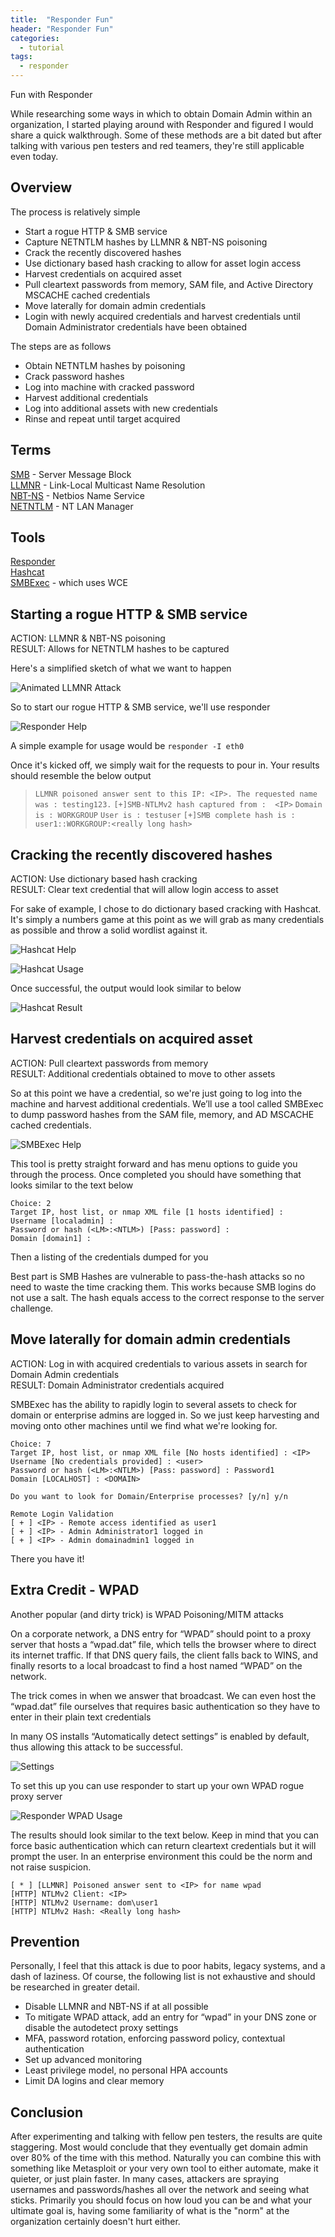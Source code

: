 ```yaml
---
title:  "Responder Fun"
header: "Responder Fun"
categories: 
  - tutorial
tags:
  - responder
---
```


Fun with Responder

While researching some ways in which to obtain Domain Admin within an organization, I started playing around with Responder and figured I would share a quick walkthrough. Some of these methods are a bit dated but after talking with various pen testers and red teamers, they're still applicable even today.  

## Overview  

The process is relatively simple  
- Start a rogue HTTP & SMB service
 - Capture NETNTLM hashes by LLMNR & NBT-NS poisoning
- Crack the recently discovered hashes
 - Use dictionary based hash cracking to allow for asset login access
- Harvest credentials on acquired asset
 - Pull cleartext passwords from memory, SAM file, and Active Directory MSCACHE cached credentials
- Move laterally for domain admin credentials
 - Login with newly acquired credentials and harvest credentials until Domain Administrator credentials have been obtained

The steps are as follows  
- Obtain NETNTLM hashes by poisoning  
- Crack password hashes  
- Log into machine with cracked password  
- Harvest additional credentials  
- Log into additional assets with new credentials  
- Rinse and repeat until target acquired  

## Terms  
[SMB](https://en.wikipedia.org/wiki/Server_Message_Block) - Server Message Block  
[LLMNR](https://en.wikipedia.org/wiki/Link-Local_Multicast_Name_Resolution) -  Link-Local Multicast Name Resolution  
[NBT-NS](https://en.wikipedia.org/wiki/NetBIOS) - Netbios Name Service  
[NETNTLM](https://en.wikipedia.org/wiki/NT_LAN_Manager) - NT LAN Manager  

## Tools  
[Responder](https://github.com/SpiderLabs/Responder)  
[Hashcat](https://hashcat.net/hashcat/)  
[SMBExec](https://github.com/pentestgeek/smbexec) - which uses WCE  

## Starting a rogue HTTP & SMB service  
ACTION: LLMNR & NBT-NS poisoning  
RESULT: Allows for NETNTLM hashes to be captured  

Here's a simplified sketch of what we want to happen  

![Animated LLMNR Attack](/assets/images/animated_llmnr_attack.gif)  

So to start our rogue HTTP & SMB service, we'll use responder  

![Responder Help](/assets/images/responder_help.JPG)  

A simple example for usage would be `responder -I eth0`  

Once it's kicked off, we simply wait for the requests to pour in. Your results should resemble the below output  

> `LLMNR poisoned answer sent to this IP: <IP>. The requested name was : testing123.`
> `[+]SMB-NTLMv2 hash captured from :  <IP>`
> `Domain is : WORKGROUP`
> `User is : testuser`
> `[+]SMB complete hash is : user1::WORKGROUP:<really long hash>`  

## Cracking the recently discovered hashes  
ACTION: Use dictionary based hash cracking  
RESULT: Clear text credential that will allow login access to asset  

For sake of example, I chose to do dictionary based cracking with Hashcat. It's simply a numbers game at this point as we will grab as many credentials as possible and throw a solid wordlist against it.  

![Hashcat Help](/assets/images/hashcat_help.JPG)  

![Hashcat Usage](/assets/images/hashcat_usage.JPG)  

Once successful, the output would look similar to below  

![Hashcat Result](/assets/images/hashcat_result.JPG)  


## Harvest credentials on acquired asset  
ACTION: Pull cleartext passwords from memory  
RESULT: Additional credentials obtained to move to other assets  

So at this point we have a credential, so we're just going to log into the machine and harvest additional credentials. We’ll use a tool called SMBExec to dump password hashes from the SAM file, memory, and AD MSCACHE cached credentials.  

![SMBExec Help](/assets/images/smbexec_help.JPG)  

This tool is pretty straight forward and has menu options to guide you through the process. Once completed you should have something that looks similar to the text below  

```
Choice: 2
Target IP, host list, or nmap XML file [1 hosts identified] : 
Username [localadmin] : 
Password or hash (<LM>:<NTLM>) [Pass: password] : 
Domain [domain1] :
```   

Then a listing of the credentials dumped for you  

Best part is SMB Hashes are vulnerable to pass-the-hash attacks so no need to waste the time cracking them. This works because SMB logins do not use a salt. The hash equals access to the correct response to the server challenge.  

## Move laterally for domain admin credentials  
ACTION: Log in with acquired credentials to various assets in search for Domain Admin credentials  
RESULT: Domain Administrator credentials acquired  

SMBExec has the ability to rapidly login to several assets to check for domain or enterprise admins are logged in. So we just keep harvesting and moving onto other machines until we find what we're looking for.  

```
Choice: 7
Target IP, host list, or nmap XML file [No hosts identified] : <IP>
Username [No credentials provided] : <user>
Password or hash (<LM>:<NTLM>) [Pass: password] : Password1
Domain [LOCALHOST] : <DOMAIN>

Do you want to look for Domain/Enterprise processes? [y/n] y/n

Remote Login Validation
[ + ] <IP> - Remote access identified as user1
[ + ] <IP> - Admin Administrator1 logged in
[ + ] <IP> - Admin domainadmin1 logged in
```   

There you have it!  

## Extra Credit - WPAD  
Another popular (and dirty trick) is WPAD Poisoning/MITM attacks  

On a corporate network, a DNS entry for “WPAD” should point to a proxy server that hosts a “wpad.dat” file, which tells the browser where to direct its internet traffic. If that DNS query fails, the client falls back to WINS, and finally resorts to a local broadcast to find a host named “WPAD” on the network.  

The trick comes in when we answer that broadcast. We can even host the “wpad.dat” file ourselves that requires basic authentication so they have to enter in their plain text credentials  

In many OS installs “Automatically detect settings” is enabled by default, thus allowing this attack to be successful.  

![Settings](/assets/images/responder.gif)  

To set this up you can use responder to start up your own WPAD rogue proxy server  

![Responder WPAD Usage](/assets/images/wpad_usage.JPG)  

The results should look similar to the text below. Keep in mind that you can force basic authentication which can return cleartext credentials but it will prompt the user. In an enterprise environment this could be the norm and not raise suspicion.  

```
[ * ] [LLMNR] Poisoned answer sent to <IP> for name wpad
[HTTP] NTLMv2 Client: <IP>
[HTTP] NTLMv2 Username: dom\user1
[HTTP] NTLMv2 Hash: <Really long hash>
```  

## Prevention  
Personally, I feel that this attack is due to poor habits, legacy systems, and a dash of laziness. Of course, the following list is not exhaustive and should be researched in greater detail.  

- Disable LLMNR and NBT-NS if at all possible  
- To mitigate WPAD attack, add an entry for “wpad” in your DNS zone or disable the autodetect  proxy settings  
- MFA, password rotation, enforcing password policy, contextual authentication  
- Set up advanced monitoring  
- Least privilege model, no personal HPA accounts  
- Limit DA logins and clear memory  

## Conclusion  

After experimenting and talking with fellow pen testers, the results are quite staggering. Most would conclude that they eventually get domain admin over 80% of the time with this method. Naturally you can combine this with something like Metasploit or your very own tool to either automate, make it quieter, or just plain faster. In many cases, attackers are spraying usernames and passwords/hashes all over the network and seeing what sticks. Primarily you should focus on how loud you can be and what your ultimate goal is, having some familiarity of what is the "norm" at the organization certainly doesn't hurt either.  
